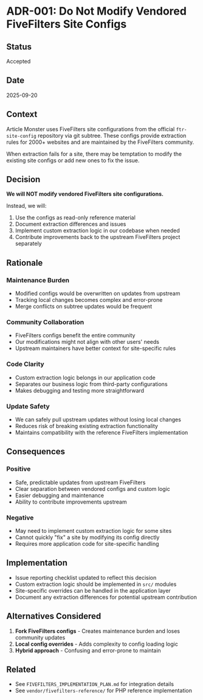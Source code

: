 # ADR-001: Do Not Modify Vendored FiveFilters Site Configs

## Status
Accepted

## Date
2025-09-20

## Context
Article Monster uses FiveFilters site configurations from the official `ftr-site-config` repository via git subtree. These configs provide extraction rules for 2000+ websites and are maintained by the FiveFilters community.

When extraction fails for a site, there may be temptation to modify the existing site configs or add new ones to fix the issue.

## Decision
**We will NOT modify vendored FiveFilters site configurations.**

Instead, we will:
1. Use the configs as read-only reference material
2. Document extraction differences and issues
3. Implement custom extraction logic in our codebase when needed
4. Contribute improvements back to the upstream FiveFilters project separately

## Rationale

### Maintenance Burden
- Modified configs would be overwritten on updates from upstream
- Tracking local changes becomes complex and error-prone
- Merge conflicts on subtree updates would be frequent

### Community Collaboration
- FiveFilters configs benefit the entire community
- Our modifications might not align with other users' needs
- Upstream maintainers have better context for site-specific rules

### Code Clarity
- Custom extraction logic belongs in our application code
- Separates our business logic from third-party configurations
- Makes debugging and testing more straightforward

### Update Safety
- We can safely pull upstream updates without losing local changes
- Reduces risk of breaking existing extraction functionality
- Maintains compatibility with the reference FiveFilters implementation

## Consequences

### Positive
- Safe, predictable updates from upstream FiveFilters
- Clear separation between vendored configs and custom logic
- Easier debugging and maintenance
- Ability to contribute improvements upstream

### Negative
- May need to implement custom extraction logic for some sites
- Cannot quickly "fix" a site by modifying its config directly
- Requires more application code for site-specific handling

## Implementation
- Issue reporting checklist updated to reflect this decision
- Custom extraction logic should be implemented in `src/` modules
- Site-specific overrides can be handled in the application layer
- Document any extraction differences for potential upstream contribution

## Alternatives Considered
1. **Fork FiveFilters configs** - Creates maintenance burden and loses community updates
2. **Local config overrides** - Adds complexity to config loading logic
3. **Hybrid approach** - Confusing and error-prone to maintain

## Related
- See `FIVEFILTERS_IMPLEMENTATION_PLAN.md` for integration details
- See `vendor/fivefilters-reference/` for PHP reference implementation

